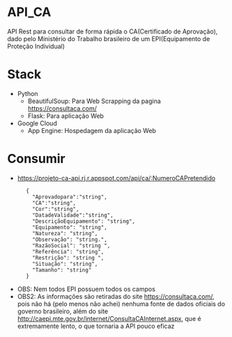 # API_CA
API Rest para consultar de forma rápida o CA(Certificado de Aprovação), dado pelo Ministério do Trabalho brasileiro de um EPI(Equipamento de Proteção Individual)

# Stack

- Python
  - BeautifulSoup: Para Web Scrapping da pagina https://consultaca.com/
  - Flask: Para aplicação Web
- Google Cloud
   - App Engine: Hospedagem da aplicação Web
  
 
 # Consumir
 
- https://projeto-ca-api.rj.r.appspot.com/api/ca/:NumeroCAPretendido
```
      {
        "Aprovadopara":"string",
        "CA":"string",
        "Cor":"string",
        "DatadeValidade":"string", 
        "DescriçãoEquipamento": "string",
        "Equipamento": "string",
        "Natureza": "string",
        "Observação": "string.",
        "RazãoSocial": "string ",
        "Referência": "string",
        "Restrição": "string ",
        "Situação": "string",
        "Tamanho": "string"
      }
```
  - OBS: Nem todos EPI possuem todos os campos
  - OBS2: As informações são retiradas do site https://consultaca.com/, pois não há (pelo menos não achei) nenhuma fonte de dados oficiais do governo brasileiro, além do site http://caepi.mte.gov.br/internet/ConsultaCAInternet.aspx, que é extremamente lento, o que tornaria a API pouco eficaz



